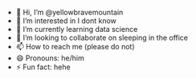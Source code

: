 - 👋 Hi, I’m @yellowbravemountain
- 👀 I’m interested in I dont know
- 🌱 I’m currently learning data science
- 💞️ I’m looking to collaborate on sleeping in the office
- 📫 How to reach me (please do not)
- 😄 Pronouns: he/him
- ⚡ Fun fact: hehe

<!---
yellowbravemountain/yellowbravemountain is a ✨ special ✨ repository because its `README.md` (this file) appears on your GitHub profile.
You can click the Preview link to take a look at your changes.
--->
